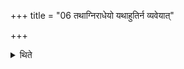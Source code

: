 +++
title = "06 तथाग्निराधेयो यथाहुतिर्न व्यवेयात्"

+++

<details><summary>थिते</summary>

6. The fire (i.e. fuel-stick) should be placed in such a manner that the (Agnihotra)-libation (offered afterwards) will not be hindered (i.e. it will not come in between the libation and the fire).
</details>
